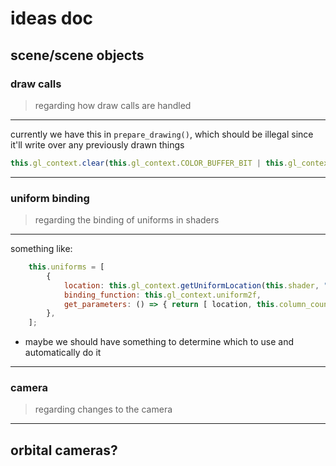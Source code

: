 # ideas doc

## scene/scene objects
### draw calls
> regarding how draw calls are handled
---
currently we have this in `prepare_drawing()`, which should be illegal since it'll write over any previously drawn things
```js
this.gl_context.clear(this.gl_context.COLOR_BUFFER_BIT | this.gl_context.DEPTH_BUFFER_BIT);
```
---

### uniform binding
> regarding the binding of uniforms in shaders
---
something like:
```js
    this.uniforms = [
        {
            location: this.gl_context.getUniformLocation(this.shader, "u_mesh_divisions"),
            binding_function: this.gl_context.uniform2f,
            get_parameters: () => { return [ location, this.column_count, this.row_count ]; },
        },
    ];
```
* maybe we should have something to determine which to use and automatically do it
---

### camera
> regarding changes to the camera

---
orbital cameras?
---